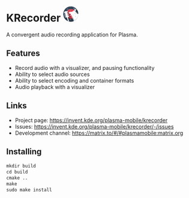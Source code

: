 <!--
- SPDX-FileCopyrightText: 2020 Jonah Brüchert <jbb@kaidan.im>
- SPDX-License-Identifier: GPL-3.0-or-later
-->

# KRecorder <img src="logo.png" width="40"/>
A convergent audio recording application for Plasma.

## Features
* Record audio with a visualizer, and pausing functionality
* Ability to select audio sources
* Ability to select encoding and container formats
* Audio playback with a visualizer

## Links
* Project page: https://invent.kde.org/plasma-mobile/krecorder
* Issues: https://invent.kde.org/plasma-mobile/krecorder/-/issues
* Development channel: https://matrix.to/#/#plasmamobile:matrix.org

## Installing
```
mkdir build
cd build
cmake ..
make
sudo make install
```